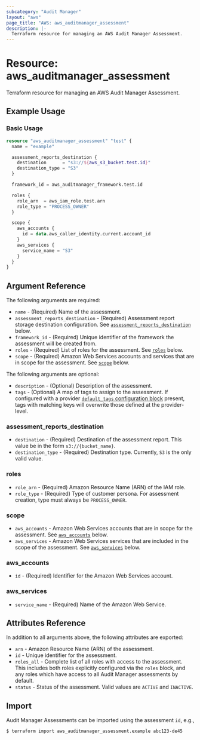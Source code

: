 ```yaml
---
subcategory: "Audit Manager"
layout: "aws"
page_title: "AWS: aws_auditmanager_assessment"
description: |-
  Terraform resource for managing an AWS Audit Manager Assessment.
---
```


# Resource: aws_auditmanager_assessment

Terraform resource for managing an AWS Audit Manager Assessment.

## Example Usage

### Basic Usage

```terraform
resource "aws_auditmanager_assessment" "test" {
  name = "example"

  assessment_reports_destination {
    destination      = "s3://${aws_s3_bucket.test.id}"
    destination_type = "S3"
  }

  framework_id = aws_auditmanager_framework.test.id

  roles {
    role_arn  = aws_iam_role.test.arn
    role_type = "PROCESS_OWNER"
  }

  scope {
    aws_accounts {
      id = data.aws_caller_identity.current.account_id
    }
    aws_services {
      service_name = "S3"
    }
  }
}
```

## Argument Reference

The following arguments are required:

* `name` - (Required) Name of the assessment.
* `assessment_reports_destination` - (Required) Assessment report storage destination configuration. See [`assessment_reports_destination`](#assessment_reports_destination) below.
* `framework_id` - (Required) Unique identifier of the framework the assessment will be created from.
* `roles` - (Required) List of roles for the assessment. See [`roles`](#roles) below.
* `scope` - (Required) Amazon Web Services accounts and services that are in scope for the assessment. See [`scope`](#scope) below.

The following arguments are optional:

* `description` - (Optional) Description of the assessment.
* `tags` - (Optional) A map of tags to assign to the assessment. If configured with a provider [`default_tags` configuration block](https://registry.terraform.io/providers/hashicorp/aws/latest/docs#default_tags-configuration-block) present, tags with matching keys will overwrite those defined at the provider-level.

### assessment_reports_destination

* `destination` - (Required) Destination of the assessment report. This value be in the form `s3://{bucket_name}`.
* `destination_type` - (Required) Destination type. Currently, `S3` is the only valid value.

### roles

* `role_arn` - (Required) Amazon Resource Name (ARN) of the IAM role.
* `role_type` - (Required) Type of customer persona. For assessment creation, type must always be `PROCESS_OWNER`.

### scope

* `aws_accounts` - Amazon Web Services accounts that are in scope for the assessment. See [`aws_accounts`](#aws_accounts) below.
* `aws_services` - Amazon Web Services services that are included in the scope of the assessment. See [`aws_services`](#aws_services) below.

### aws_accounts

* `id` - (Required) Identifier for the Amazon Web Services account.

### aws_services

* `service_name` - (Required) Name of the Amazon Web Service.

## Attributes Reference

In addition to all arguments above, the following attributes are exported:

* `arn` - Amazon Resource Name (ARN) of the assessment.
* `id` - Unique identifier for the assessment.
* `roles_all` - Complete list of all roles with access to the assessment. This includes both roles explicitly configured via the `roles` block, and any roles which have access to all Audit Manager assessments by default.
* `status` - Status of the assessment. Valid values are `ACTIVE` and `INACTIVE`.

## Import

Audit Manager Assessments can be imported using the assessment `id`, e.g.,

```
$ terraform import aws_auditmanager_assessment.example abc123-de45
```
